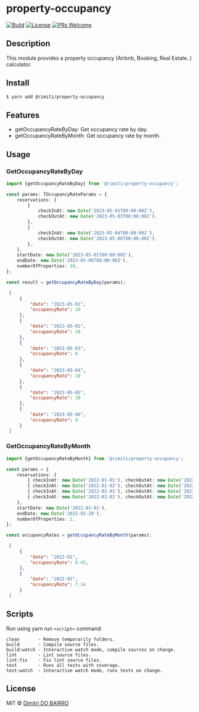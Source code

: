 # property-occupancy
[![Build][build-badge]][build]
[![License][license-badge]][license]
[![PRs Welcome][prs-badge]][prs]


## Description

This module provides a property occupancy (Airbnb, Booking, Real Estate..) calculator.

## Install

```bash
$ yarn add @rimiti/property-occupancy
```

## Features

- getOccupancyRateByDay: Get occupancy rate by day.
- getOccupancyRateByMonth: Get occupancy rate by month.

## Usage


### GetOccupancyRateByDay

```ts
import {getOccupancyRateByDay} from '@rimiti/property-occupancy';

const params: TOccupancyRateParams = {
    reservations: [
        {
            checkInAt: new Date('2023-05-01T00:00:00Z'),
            checkOutAt: new Date('2023-05-03T00:00:00Z'),
        },
        {
            checkInAt: new Date('2023-05-04T00:00:00Z'),
            checkOutAt: new Date('2023-05-06T00:00:00Z'),
        },
    ],
    startDate: new Date('2023-05-01T00:00:00Z'),
    endDate: new Date('2023-05-06T00:00:00Z'),
    numberOfProperties: 10,
};

const result = getOccupancyRateByDay(params);
```

```json
 [
     {
         "date": "2023-05-01",
         "occupancyRate": 10
     },
     {
         "date": "2023-05-02",
         "occupancyRate": 10
     },
     {
         "date": "2023-05-03",
         "occupancyRate": 0
     },
     {
         "date": "2023-05-04",
         "occupancyRate": 10
     },
     {
         "date": "2023-05-05",
         "occupancyRate": 10
     },
     {
         "date": "2023-05-06",
         "occupancyRate": 0
     }
 ]
```

### GetOccupancyRateByMonth

```ts
import {getOccupancyRateByMonth} from '@rimiti/property-occupancy';

const params = {
    reservations: [
        { checkInAt: new Date('2022-01-01'), checkOutAt: new Date('2022-01-03') },
        { checkInAt: new Date('2022-01-02'), checkOutAt: new Date('2022-01-04') },
        { checkInAt: new Date('2022-02-01'), checkOutAt: new Date('2022-02-03') },
        { checkInAt: new Date('2022-02-02'), checkOutAt: new Date('2022-02-04') },
    ],
    startDate: new Date('2022-01-01'),
    endDate: new Date('2022-02-28'),
    numberOfProperties: 2,
};

const occupancyRates = getOccupancyRateByMonth(params);
```

```json
 [
     {
         "date": "2022-01",
         "occupancyRate": 6.45,
     },
     {
         "date": "2022-02",
         "occupancyRate": 7.14
     }
 ]
```

## Scripts

Run using yarn run `<script>` command.

    clean       - Remove temporarily folders.
    build       - Compile source files.
    build:watch - Interactive watch mode, compile sources on change.
    lint        - Lint source files.
    lint:fix    - Fix lint source files.
    test        - Runs all tests with coverage.
    test:watch  - Interactive watch mode, runs tests on change.


## License
MIT © [Dimitri DO BAIRRO](https://github.com/rimiti/property-occupancy/blob/master/LICENSE)

[build-badge]: https://github.com/rimiti/property-occupancy/workflows/Test/badge.svg
[build]: https://github.com/rimiti/property-occupancy/actions?query=workflow%3ATest+branch%3Amaster
[license-badge]: https://img.shields.io/badge/license-MIT-blue.svg?style=flat-square
[license]: https://github.com/rimiti/property-occupancy/blob/master/LICENSE
[prs-badge]: https://img.shields.io/badge/PRs-welcome-brightgreen.svg?style=flat-square
[prs]: http://makeapullrequest.com